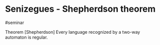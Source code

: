 # Senizegues - Shepherdson theorem

#seminar

Theorem [Shepherdson]
Every language recognized by a two-way automaton is regular.

